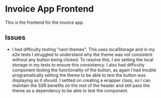 # Invoice App Frontend

This is the frontend for the invoice app.

## Issues

- I had difficulty testing "next-themes". This uses localStorage and in my e2e tests I struggled to understand why the theme was not consistent without any button being clicked. To resolve this, I am setting the local storage in my tests to ensure this consistency. I also had difficulty component testing the functionality of the button, as again I had trouble programatically setting the theme to be able to test the button was displaying as it should. I settled on creating a wrapper class, so I can maintain the SSR benefits on the rest of the header and still pass the theme as a dependency to be able to test the component.  

